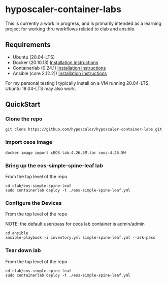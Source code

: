 # hyposcaler-container-labs

This is currently a work in progress, and is primarily intended as a learning project for working thru workflows related to clab and ansible.

## Requirements

- Ubuntu (20.04-LTS) 
- Docker (20.10.13)  [Installation instructions](https://docs.docker.com/engine/install/)
- Containerlab (0.24.1) [Installation instructions](https://containerlab.dev/install/)
- Ansible (core 2.12.2]) [Installation instructions](https://docs.ansible.com/ansible/latest/installation_guide/intro_installation.html)

For my personal testing I typically install on a VM running 20.04-LTS, Ubuntu 18.04-LTS may also work.

## QuickStart

### Clone the repo

```
git clone https://github.com/hyposcaler/hyposcaler-container-labs.git
```

### Import ceos image

```
docker image import cEOS-lab-4.26.5M.tar ceos:4.26.5M
```


### Bring up the eos-simple-spine-leaf lab

From the top level of the repo

```
cd clab/eos-simple-spine-leaf
sudo containerlab deploy -t ./eos-simple-spine-leaf.yml
```

### Configure the Devices

From the top level of the repo

NOTE: the default user/pass for ceos lab container is admin/admin

```
cd ansible
ansible-playbook -i inventory.yml simple-spine-leaf.yml --ask-pass
```

### Tear down lab

From the top level of the repo

```
cd clab/eos-simple-spine-leaf
sudo containerlab deploy -t ./eos-simple-spine-leaf.yml
```

